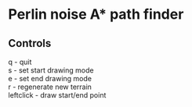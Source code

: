 
# Perlin noise A* path finder

## Controls

q - quit \
s - set start drawing mode \
e - set end drawing mode \
r - regenerate new terrain \
leftclick - draw start/end point
